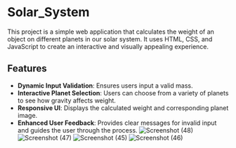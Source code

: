 # Solar_System
This project is a simple web application that calculates the weight of an object on different planets in our solar system. It uses HTML, CSS, and JavaScript to create an interactive and visually appealing experience.
## Features

- **Dynamic Input Validation**: Ensures users input a valid mass.
- **Interactive Planet Selection**: Users can choose from a variety of planets to see how gravity affects weight.
- **Responsive UI**: Displays the calculated weight and corresponding planet image.
- **Enhanced User Feedback**: Provides clear messages for invalid input and guides the user through the process.
![Screenshot (48)](https://github.com/user-attachments/assets/4cb21e84-3c94-4308-ac99-cd5179ae346c)
![Screenshot (47)](https://github.com/user-attachments/assets/a5fb1e43-036a-45d1-bb24-809cde70eeba)
![Screenshot (45)](https://github.com/user-attachments/assets/88fd77e9-00eb-4662-8283-b490124beb61)
![Screenshot (46)](https://github.com/user-attachments/assets/a590217d-0d62-4380-9e9c-3658c6e4624a)

